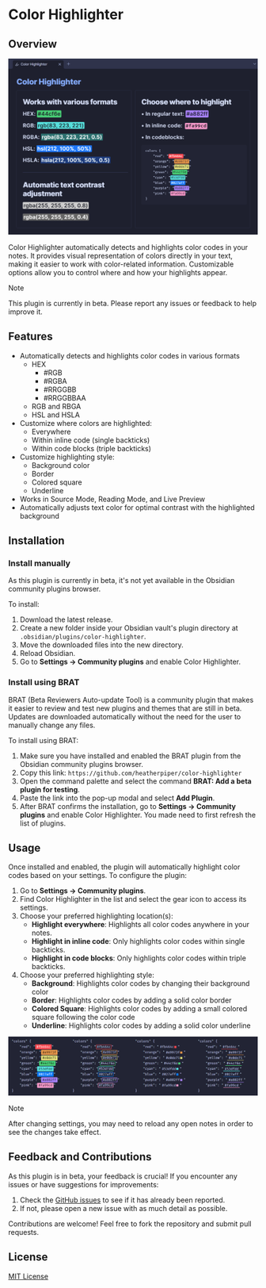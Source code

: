 # Color Highlighter

## Overview

![Color Highlighter in Obsidian](images/example.png)

Color Highlighter automatically detects and highlights color codes in your notes. It provides visual representation of colors directly in your text, making it easier to work with color-related information. Customizable options allow you to control where and how your highlights appear.

> [!NOTE]
> This plugin is currently in beta. Please report any issues or feedback to help improve it.

## Features

- Automatically detects and highlights color codes in various formats
    - HEX
        - #RGB
        - #RGBA
        - #RRGGBB
        - #RRGGBBAA 
    - RGB and RBGA
    - HSL and HSLA
- Customize where colors are highlighted:
    - Everywhere
    - Within inline code (single backticks)
    - Within code blocks (triple backticks)
- Customize highlighting style:
    - Background color
    - Border
    - Colored square
    - Underline
- Works in Source Mode, Reading Mode, and Live Preview
- Automatically adjusts text color for optimal contrast with the highlighted background

## Installation

### Install manually

As this plugin is currently in beta, it's not yet available in the Obsidian community plugins browser. 

To install:

1. Download the latest release.
2. Create a new folder inside your Obsidian vault's plugin directory at `.obsidian/plugins/color-highlighter`.
3. Move the downloaded files into the new directory.
4. Reload Obsidian.
5. Go to **Settings → Community plugins** and enable Color Highlighter.

### Install using BRAT

BRAT (Beta Reviewers Auto-update Tool) is a community plugin that makes it easier to review and test new plugins and themes that are still in beta. Updates are downloaded automatically without the need for the user to manually change any files. 

To install using BRAT:

1. Make sure you have installed and enabled the BRAT plugin from the Obsidian community plugins browser.
2. Copy this link: `https://github.com/heatherpiper/color-highlighter`
3. Open the command palette and select the command **BRAT: Add a beta plugin for testing**.
4. Paste the link into the pop-up modal and select **Add Plugin**.
5. After BRAT confirms the installation, go to **Settings → Community plugins** and enable Color Highlighter. You made need to first refresh the list of plugins.

## Usage

Once installed and enabled, the plugin will automatically highlight color codes based on your settings. To configure the plugin:

1. Go to **Settings → Community plugins**.
2. Find Color Highlighter in the list and select the gear icon to access its settings.
3. Choose your preferred highlighting location(s):
   - **Highlight everywhere**: Highlights all color codes anywhere in your notes.
   - **Highlight in inline code**: Only highlights color codes within single backticks.
   - **Highlight in code blocks**: Only highlights color codes within triple backticks.
4. Choose your preferred highlighting style:
   - **Background**: Highlights color codes by changing their background color
   - **Border**: Highlights color codes by adding a solid color border
   - **Colored Square**: Highlights color codes by adding a small colored square following the color code
   - **Underline**: Highlights color codes by adding a solid color underline

![Color Highlighter highlighting styles](images/highlighting-styles.png)

> [!NOTE]
> After changing settings, you may need to reload any open notes in order to see the changes take effect.

## Feedback and Contributions

As this plugin is in beta, your feedback is crucial! If you encounter any issues or have suggestions for improvements:

1. Check the [GitHub issues](https://github.com/heatherpiper/color-highlighter/issues) to see if it has already been reported.
2. If not, please open a new issue with as much detail as possible.

Contributions are welcome! Feel free to fork the repository and submit pull requests.

## License

[MIT License](LICENSE)
